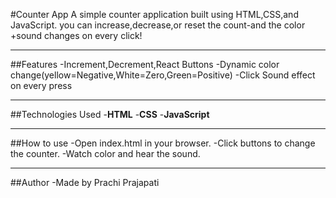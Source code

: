 #Counter App
A simple counter application built using HTML,CSS,and JavaScript.
you can increase,decrease,or reset the count-and the color +sound changes on every click!

---

##Features
-Increment,Decrement,React Buttons
-Dynamic color change(yellow=Negative,White=Zero,Green=Positive)
-Click Sound effect on every press

---

##Technologies Used
-**HTML**
-**CSS**
-**JavaScript**

---

##How to use 
-Open index.html in your browser.
-Click buttons to change the counter.
-Watch color and hear the sound.

---

##Author
-Made by Prachi Prajapati

